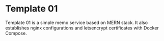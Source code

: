 # Template 01

Template 01 is a simple memo service based on MERN stack. It also establishes nginx configurations and letsencrypt certificates with Docker Compose.